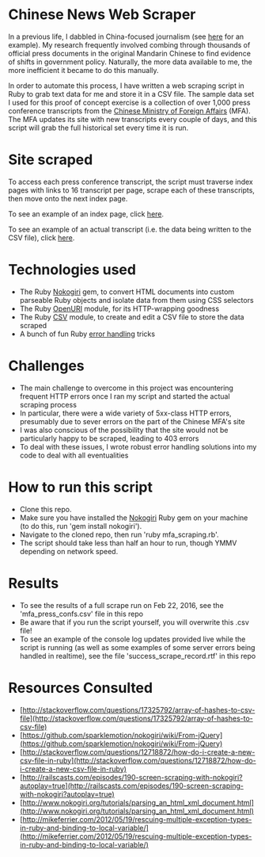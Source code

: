 # Chinese News Web Scraper

In a previous life, I dabbled in China-focused journalism (see [here](http://foreignpolicy.com/2015/01/05/its-official-the-man-who-ruled-china-has-all-but-vanished/) for an example). My research frequently involved combing through thousands of official press documents in the original Mandarin Chinese to find evidence of shifts in government policy. Naturally, the more data available to me, the more inefficient it became to do this manually.

In order to automate this process, I have written a web scraping script in Ruby to grab text data for me and store it in a CSV file. The sample data set I used for this proof of concept exercise is a collection of over 1,000 press conference transcripts from the [Chinese Ministry of Foreign Affairs](http://www.fmprc.gov.cn/web/) (MFA). The MFA updates its site with new transcripts every couple of days, and this script will grab the full historical set every time it is run.

# Site scraped

To access each press conference transcript, the script must traverse index pages with links to 16 transcript per page, scrape each of these transcripts, then move onto the next index page.

To see an example of an index page, click [here](http://www.fmprc.gov.cn/web/sp_683685/wjbfyrlxjzh_683691/).

To see an example of an actual transcript (i.e. the data being written to the CSV file), click [here](http://www.fmprc.gov.cn/web/sp_683685/wjbfyrlxjzh_683691/t1340853.shtml).

# Technologies used

- The Ruby [Nokogiri](http://www.nokogiri.org/) gem, to convert HTML documents into custom parseable Ruby objects and isolate data from them using CSS selectors
- The Ruby [OpenURI](http://ruby-doc.org/stdlib-2.1.2/libdoc/open-uri/rdoc/OpenURI.html) module, for its HTTP-wrapping goodness
- The Ruby [CSV](http://ruby-doc.org/stdlib-2.1.2/libdoc/csv/rdoc/CSV.html) module, to create and edit a CSV file to store the data scraped
- A bunch of fun Ruby [error handling](http://ruby-doc.org/core-2.1.2/Exception.html) tricks

# Challenges

- The main challenge to overcome in this project was encountering frequent HTTP errors once I ran my script and started the actual scraping process
- In particular, there were a wide variety of 5xx-class HTTP errors, presumably due to sever errors on the part of the Chinese MFA's site
- I was also conscious of the possibility that the site would not be particularly happy to be scraped, leading to 403 errors
- To deal with these issues, I wrote robust error handling solutions into my code to deal with all eventualities

# How to run this script

- Clone this repo.
- Make sure you have installed the [Nokogiri](http://www.nokogiri.org/) Ruby gem on your machine (to do this, run 'gem install nokogiri').
- Navigate to the cloned repo, then run 'ruby mfa_scraping.rb'.
- The script should take less than half an hour to run, though YMMV depending on network speed.

# Results

- To see the results of a full scrape run on Feb 22, 2016, see the 'mfa\_press\_confs.csv' file in this repo
- Be aware that if you run the script yourself, you will overwrite this .csv file!
- To see an example of the console log updates provided live while the script is running (as well as some examples of some server errors being handled in realtime), see the file 'success_scrape\_record.rtf' in this repo

# Resources Consulted

- [http://stackoverflow.com/questions/17325792/array-of-hashes-to-csv-file](http://stackoverflow.com/questions/17325792/array-of-hashes-to-csv-file)
- [https://github.com/sparklemotion/nokogiri/wiki/From-jQuery](https://github.com/sparklemotion/nokogiri/wiki/From-jQuery)
- [http://stackoverflow.com/questions/12718872/how-do-i-create-a-new-csv-file-in-ruby](http://stackoverflow.com/questions/12718872/how-do-i-create-a-new-csv-file-in-ruby)
- [http://railscasts.com/episodes/190-screen-scraping-with-nokogiri?autoplay=true](http://railscasts.com/episodes/190-screen-scraping-with-nokogiri?autoplay=true)
- [http://www.nokogiri.org/tutorials/parsing_an_html_xml_document.html](http://www.nokogiri.org/tutorials/parsing_an_html_xml_document.html)
- [http://mikeferrier.com/2012/05/19/rescuing-multiple-exception-types-in-ruby-and-binding-to-local-variable/](http://mikeferrier.com/2012/05/19/rescuing-multiple-exception-types-in-ruby-and-binding-to-local-variable/)
